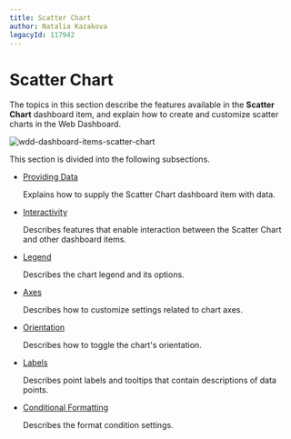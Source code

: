 ```yaml
---
title: Scatter Chart
author: Natalia Kazakova
legacyId: 117942
---
```

# Scatter Chart
The topics in this section describe the features available in the **Scatter Chart** dashboard item, and explain how to create and customize scatter charts in the Web Dashboard.

![wdd-dashboard-items-scatter-chart](../../../images/img125128.png)

This section is divided into the following subsections.
* [Providing Data](scatter-chart/providing-data.md)
	
	Explains how to supply the Scatter Chart dashboard item with data.
* [Interactivity](scatter-chart/interactivity.md)
	
	Describes features that enable interaction between the Scatter Chart and other dashboard items.
* [Legend](scatter-chart/legend.md)
	
	Describes the chart legend and its options.
* [Axes](scatter-chart/axes.md)
	
	Describes how to customize settings related to chart axes.
* [Orientation](scatter-chart/orientation.md)
	
	Describes how to toggle the chart's orientation.
* [Labels](scatter-chart/labels.md)
	
	Describes point labels and tooltips that contain descriptions of data points.
* [Conditional Formatting](scatter-chart/conditional-formatting.md)

	Describes the format condition settings.	